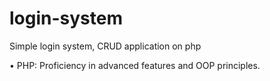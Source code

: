 # login-system
Simple login system, CRUD application on php

•	PHP: Proficiency in advanced features and OOP principles. 